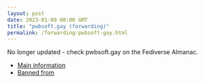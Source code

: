 ```yaml
---
layout: post
date: 2023-01-09 00:00 GMT
title: "pwbsoft.gay (forwarding)"
permalink: /forwarding-pwbsoft-gay.html
---
```


No longer updated - check pwbsoft.gay on the Fediverse Almanac.

* [Main information](https://www.fediversealmanac.com/api/v1/instances/pwbsoft.gay)
* [Banned from](https://www.fediversealmanac.com/api/v1/instances/pwbsoft.gay/banned_from)

